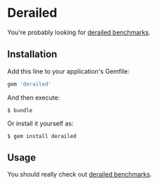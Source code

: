 # Derailed

You're probably looking for [derailed benchmarks](https://github.com/schneems/derailed_benchmarks).

## Installation

Add this line to your application's Gemfile:

```ruby
gem 'derailed'
```

And then execute:

    $ bundle

Or install it yourself as:

    $ gem install derailed

## Usage

You should really check out [derailed benchmarks](https://github.com/schneems/derailed_benchmarks).

